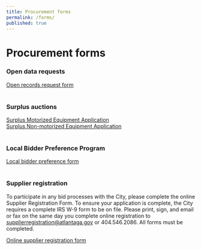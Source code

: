 ```yaml
---
title: Procurement forms
permalink: /forms/
published: true
---
```

# Procurement forms

### **Open data requests**

[Open records request form](http://atlantaga.gov/modules/showdocument.aspx?documentid=15595)
<br><br>

### **Surplus auctions**  

[Surplus Motorized Equipment Application](http://atlantaga.gov/modules/showdocument.aspx?documentid=6816)  
[Surplus Non-motorized Equipment Application](http://atlantaga.gov/modules/showdocument.aspx?documentid=6817)
<br><br>

### **Local Bidder Preference Program**

[Local bidder preference form](http://atlantaga.gov/modules/showdocument.aspx?documentid=5547)
<br><br>

### **Supplier registration**

To participate in any bid processes with the City, please complete the online Supplier Registration Form. To ensure your application is complete, the City requires a complete IRS W-9 form to be on file. Please print, sign, and email or fax on the same day you complete online registration to [supplierregistration@atlantaga.gov](mailto:supplierregistration@atlantaga.gov) or 404.546.2086. All forms must be completed.  

[Online supplier registration form](https://catsprod.atlantaga.gov/OA_HTML/OA.jsp?page=/oracle/apps/pos/suppreg/webui/PosSRegPG&OAHP=POS_GUEST_REG_HP&OASF=POS_SUPPREG_REGISTER&OAPB=POS_ISP_BRAND&ouid=5CDE34D24B087C20)
